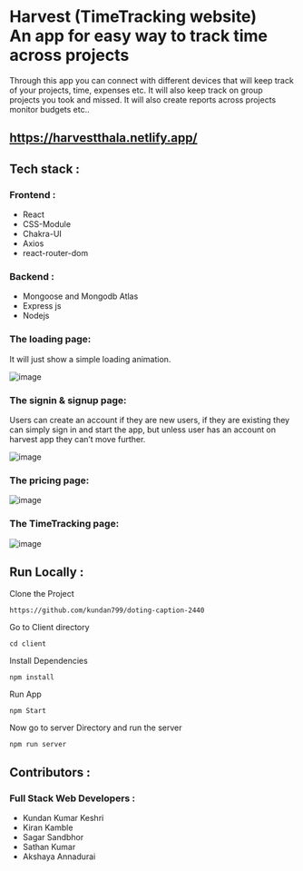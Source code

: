
# Harvest (TimeTracking website) <br /> An app for easy way to track time across projects
Through this app you can connect with different devices that will keep track of your projects, time, expenses etc.
It will also keep track on group projects you took and missed.
It will also create reports across projects monitor budgets etc..
## https://harvestthala.netlify.app/
## Tech stack :
### Frontend :
- React
- CSS-Module
- Chakra-UI
- Axios
- react-router-dom
### Backend :
- Mongoose and Mongodb Atlas 
- Express js 
- Nodejs



### The loading page:
It will just show a simple loading animation.

![image](https://user-images.githubusercontent.com/103954186/193455270-a3b187de-92bd-41e0-ae0e-4f37db053522.png)

### The signin & signup page:
Users can create an account if they are new users, if they are existing they can simply sign in and start the app, but unless user has an account on  harvest app they can’t move further.

![image](https://user-images.githubusercontent.com/103954186/193455017-d9d7cf97-ec6e-42d6-a29e-c77fb8b6e38c.png)

### The pricing page:

![image](https://user-images.githubusercontent.com/103954186/193455015-2ab278e7-671f-4fdf-bf7f-718cb8295ef9.png)

### The TimeTracking page:
![image](https://user-images.githubusercontent.com/103954186/193455618-7fce7a87-b8ba-4712-9c8a-7da3a4aa9908.png)

## Run Locally :
Clone the Project
```
https://github.com/kundan799/doting-caption-2440
``` 
Go to Client directory
```
cd client
```
Install Dependencies
```
npm install
```
Run App
```
npm Start
```



Now go to server Directory and run the server
```
npm run server
```

## Contributors :

### Full Stack Web Developers :
- Kundan Kumar Keshri
- Kiran Kamble
- Sagar Sandbhor
- Sathan Kumar
- Akshaya Annadurai

